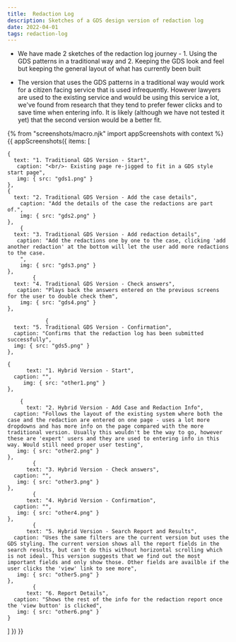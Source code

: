 ```yaml
---
title:  Redaction Log
description: Sketches of a GDS design version of redaction log
date: 2022-04-01
tags: redaction-log
---
```


* We have made 2 sketches of the redaction log journey - 1. Using the GDS patterns in a traditional way and 2. Keeping the GDS look and feel but keeping the general layout of what has currently been built

* The version that uses the GDS patterns in a traditional way would work for a citizen facing service that is used infrequently. However lawyers are used to the existing service and would be using this service a lot, we've found from research that they tend to prefer fewer clicks and to save time when entering info. It is likely (although we have not tested it yet) that the second version would be a better fit.


<!-- ## User needs

<b>As a prosecuter </b>
I need to find a case<br />

<b>As a prosecuter </b>
I need to do the thing<br /> -->



{% from "screenshots/macro.njk" import appScreenshots with context %}
{{ appScreenshots({
  items: [

    {
      text: "1. Traditional GDS Version - Start",
       caption: "<br/>- Existing page re-jigged to fit in a GDS style start page",
       img: { src: "gds1.png" }
    }, 
    {
      text: "2. Traditional GDS Version - Add the case details",
        caption: "Add the details of the case the redactions are part of.",
        img: { src: "gds2.png" }
    },
        {
      text: "3. Traditional GDS Version - Add redaction details",
       caption: "Add the redactions one by one to the case, clicking 'add another redaction' at the bottom will let the user add more redactions to the case.
        ",
        img: { src: "gds3.png" }
    },
            {
      text: "4. Traditional GDS Version - Check answers",
       caption: "Plays back the answers entered on the previous screens for the user to double check them",
        img: { src: "gds4.png" }
    },
    
                {
      text: "5. Traditional GDS Version - Confirmation",
      caption: "Confirms that the redaction log has been submitted successfully",
      img: { src: "gds5.png" }
    },
     
    {
          text: "1. Hybrid Version - Start",
      caption: "",
         img: { src: "other1.png" }
    },
  
        {
          text: "2. Hybrid Version - Add Case and Redaction Info",
      caption: "Follows the layout of the existing system where both the case and the redaction are entered on one page - uses a lot more dropdowns and has more info on the page compared with the more traditional version. Usually this wouldn't be the way to go, however these are 'expert' users and they are used to entering info in this way. Would still need proper user testing",
       img: { src: "other2.png" }
    },
            {
          text: "3. Hybrid Version - Check answers",
      caption: "",
       img: { src: "other3.png" }
    },
            {
          text: "4. Hybrid Version - Confirmation",
      caption: "",
       img: { src: "other4.png" }
    },
            {
          text: "5. Hybrid Version - Search Report and Results",
      caption: "Uses the same filters are the current version but uses the GDS styling. The current version shows all the report fields in the search results, but can't do this without horizontal scrolling which is not ideal. This version suggests that we find out the most important fields and only show those. Other fields are availble if the user clicks the 'view' link to see more",
       img: { src: "other5.png" }
    },
            {
          text: "6. Report Details",
      caption: "Shows the rest of the info for the redaction report once the 'view button' is clicked",
       img: { src: "other6.png" }
    }

  ]
}) }}



<!-- ## User research -->